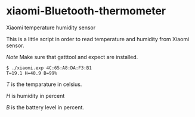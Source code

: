 # xiaomi-Bluetooth-thermometer
Xiaomi temperature humidity sensor

This is a little script in order to read temperature and humidity from Xiaomi sensor.

*Note* Make sure that gatttool and expect are installed. 

```
$ ./xiaomi.exp 4C:65:A8:DA:F3:B1
T=19.1 H=40.9 B=99%
```

*T* is the temparature in celsius. 

*H* is humidity in percent 

*B* is the battery level in percent.
